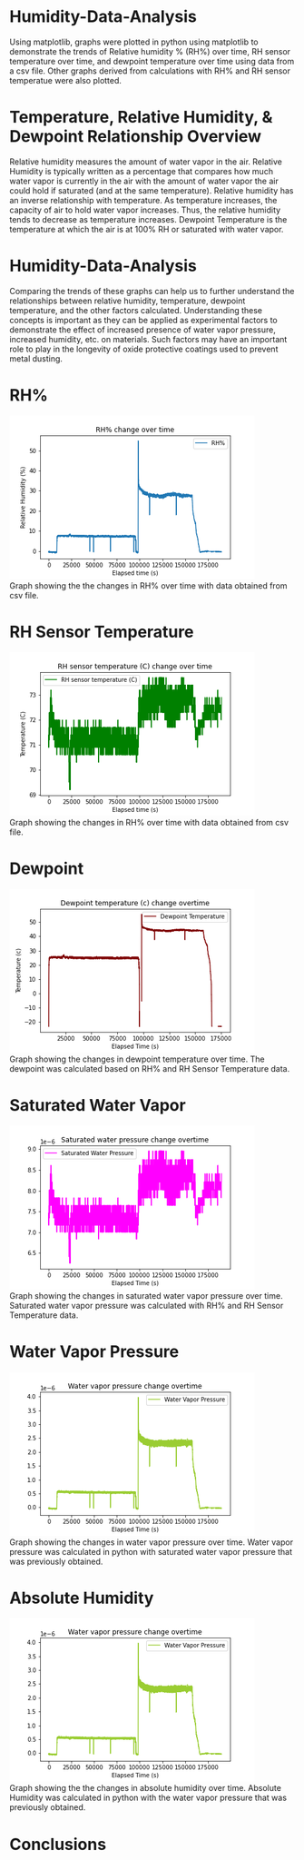 # Humidity-Data-Analysis
Using matplotlib, graphs were plotted in python using matplotlib to demonstrate the trends of Relative humidity % (RH%) over time, RH sensor temperature over time, and dewpoint temperature over time using data from a csv file. Other graphs derived from calculations with RH% and RH sensor temperatue were also plotted. 

# Temperature, Relative Humidity, & Dewpoint Relationship Overview
Relative humidity measures the amount of water vapor in the air. Relative Humidity is typically written as a percentage that compares how much water vapor is currently in the air with the amount of water vapor the air could hold if saturated (and at the same temperature). Relative humidity has an inverse relationship with temperature. As temperature increases, the capacity of air to hold water vapor increases. Thus, the relative humidity tends to decrease as temperature increases. Dewpoint Temperature is the temperature at which the air is at 100% RH or saturated with water vapor. 

# Humidity-Data-Analysis
Comparing the trends of these graphs can help us to further understand the relationships between relative humidity, temperature, dewpoint temperature, and the other factors calculated. Understanding these concepts is important as they can be applied as experimental factors to demonstrate the effect of increased presence of water vapor pressure, increased humidity, etc. on materials. Such factors may have an important role to play in the longevity of oxide protective coatings used to prevent metal dusting. 

# RH% 
![RH_change_over_time](/Humidity_Analysis_Graphs/RH_percent_change_over_time.png)  
Graph showing the the changes in RH% over time with data obtained from csv file. 

# RH Sensor Temperature 
![RH_Sensor_Temperature(c)_change_over_time](/Humidity_Analysis_Graphs/RH_Sensor_Temperature(c)_change_over_time.png)  
Graph showing the changes in RH% over time with data obtained from csv file. 

# Dewpoint
![Dewpoint_temperature_(c)_change_overtime](/Humidity_Analysis_Graphs/Dewpoint_temperature_(c)_change_overtime.png)  
Graph showing the changes in dewpoint temperature over time. The dewpoint was calculated based on RH% and RH Sensor Temperature data.

# Saturated Water Vapor
![Saturated_Water_Pressure_change_overtime](/Humidity_Analysis_Graphs/Saturated_Water_Pressure_change_overtime.png)  
Graph showing the changes in saturated water vapor pressure over time. Saturated water vapor pressure was calculated with RH% and RH Sensor Temperature data.

# Water Vapor Pressure
![Water_Vapor_Pressure_change_overtime](/Humidity_Analysis_Graphs/Water_Vapor_Pressure_change_overtime.png)  
Graph showing the changes in water vapor pressure over time. Water vapor pressure was calculated in python with saturated water vapor pressure that was previously obtained. 

# Absolute Humidity
![Water_Vapor_Pressure_change_overtime](/Humidity_Analysis_Graphs/Water_Vapor_Pressure_change_overtime.png)  
Graph showing the the changes in absolute humidity over time. Absolute Humidity was calculated in python with the water vapor pressure that was previously obtained.

# Conclusions

